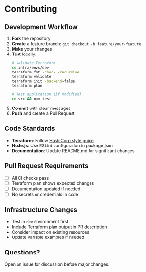 # Contributing

## Development Workflow

1. **Fork** the repository
2. **Create** a feature branch: `git checkout -b feature/your-feature`
3. **Make** your changes
4. **Test** locally:
   ```bash
   # Validate Terraform
   cd infra/envs/dev
   terraform fmt -check -recursive
   terraform validate
   terraform init -backend=false
   terraform plan
   
   # Test application (if modified)
   cd src && npm test
   ```
5. **Commit** with clear messages
6. **Push** and create a Pull Request

## Code Standards

- **Terraform**: Follow [HashiCorp style guide](https://developer.hashicorp.com/terraform/language/style)
- **Node.js**: Use ESLint configuration in package.json
- **Documentation**: Update README.md for significant changes

## Pull Request Requirements

- [ ] All CI checks pass
- [ ] Terraform plan shows expected changes
- [ ] Documentation updated if needed
- [ ] No secrets or credentials in code

## Infrastructure Changes

- Test in `dev` environment first
- Include Terraform plan output in PR description
- Consider impact on existing resources
- Update variable examples if needed

## Questions?

Open an issue for discussion before major changes.